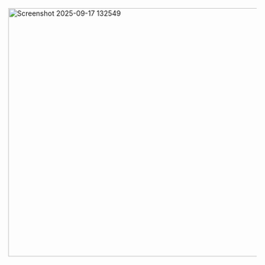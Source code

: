 <img width="914" height="504" alt="Screenshot 2025-09-17 132549" src="https://github.com/user-attachments/assets/e5fd23f6-f8f6-4a3f-accd-a73d0c705b45" />
